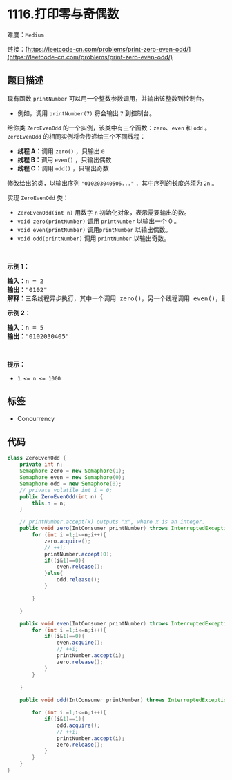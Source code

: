 # 1116.打印零与奇偶数

难度：`Medium`

 链接：[https://leetcode-cn.com/problems/print-zero-even-odd/](https://leetcode-cn.com/problems/print-zero-even-odd/)

## 题目描述

<p>现有函数 <code>printNumber</code> 可以用一个整数参数调用，并输出该整数到控制台。</p>

<ul>
	<li>例如，调用 <code>printNumber(7)</code> 将会输出 <code>7</code> 到控制台。</li>
</ul>

<p>给你类 <code>ZeroEvenOdd</code> 的一个实例，该类中有三个函数：<code>zero</code>、<code>even</code> 和 <code>odd</code> 。<code>ZeroEvenOdd</code> 的相同实例将会传递给三个不同线程：</p>

<ul>
	<li><strong>线程 A：</strong>调用 <code>zero()</code> ，只输出 <code>0</code></li>
	<li><strong>线程 B：</strong>调用 <code>even()</code> ，只输出偶数</li>
	<li><strong>线程 C：</strong>调用 <code>odd()</code> ，只输出奇数</li>
</ul>

<p>修改给出的类，以输出序列 <code>"010203040506..."</code> ，其中序列的长度必须为 <code>2n</code> 。</p>

<p>实现 <code>ZeroEvenOdd</code> 类：</p>

<ul>
	<li><code>ZeroEvenOdd(int n)</code> 用数字 <code>n</code> 初始化对象，表示需要输出的数。</li>
	<li><code>void zero(printNumber)</code> 调用 <code>printNumber</code> 以输出一个 0 。</li>
	<li><code>void even(printNumber)</code> 调用<code>printNumber</code> 以输出偶数。</li>
	<li><code>void odd(printNumber)</code> 调用 <code>printNumber</code> 以输出奇数。</li>
</ul>

<p>&nbsp;</p>

<p><strong>示例 1：</strong></p>

<pre>
<strong>输入：</strong>n = 2
<strong>输出：</strong>"0102"
<strong>解释：</strong>三条线程异步执行，其中一个调用 zero()，另一个线程调用 even()，最后一个线程调用odd()。正确的输出为 "0102"。
</pre>

<p><strong>示例 2：</strong></p>

<pre>
<strong>输入：</strong>n = 5
<strong>输出：</strong>"0102030405"
</pre>

<p>&nbsp;</p>

<p><strong>提示：</strong></p>

<ul>
	<li><code>1 &lt;= n &lt;= 1000</code></li>
</ul>

## 标签

 - Concurrency 

## 代码

```java
class ZeroEvenOdd {
    private int n;
    Semaphore zero = new Semaphore(1);
    Semaphore even = new Semaphore(0);
    Semaphore odd = new Semaphore(0);
    // private volatile int i = 0;
    public ZeroEvenOdd(int n) {
        this.n = n;
    }

    // printNumber.accept(x) outputs "x", where x is an integer.
    public void zero(IntConsumer printNumber) throws InterruptedException {
        for (int i =1;i<=n;i++){
            zero.acquire();
            // ++i;
            printNumber.accept(0);
            if((i&1)==0){
                even.release();
            }else{
                odd.release();
            }

        }

    }

    public void even(IntConsumer printNumber) throws InterruptedException {
        for (int i =1;i<=n;i++){
            if((i&1)==0){
                even.acquire();
                // ++i;
                printNumber.accept(i);
                zero.release();
            }
        }
        
    }

    public void odd(IntConsumer printNumber) throws InterruptedException {

        for (int i =1;i<=n;i++){
            if((i&1)==1){
                odd.acquire();
                // ++i;
                printNumber.accept(i);
                zero.release();
            }
        }
    }
}
```